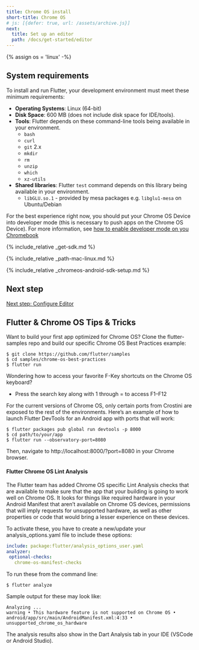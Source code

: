 ```yaml
---
title: Chrome OS install
short-title: Chrome OS
# js: [{defer: true, url: /assets/archive.js}]
next:
  title: Set up an editor
  path: /docs/get-started/editor
---
```


{% assign os = 'linux' -%}

## System requirements

To install and run Flutter, your development environment must meet these 
minimum requirements:

- **Operating Systems**: Linux (64-bit)
- **Disk Space**: 600 MB (does not include disk space for IDE/tools).
- **Tools**: Flutter depends on these command-line tools being available 
in your environment.
  - `bash`
  - `curl`
  - `git` 2.x
  - `mkdir`
  - `rm`
  - `unzip`
  - `which`
  - `xz-utils`
- **Shared libraries**: Flutter `test` command depends on this library being 
available in your environment.
  - `libGLU.so.1` - provided by mesa packages e.g. `libglu1-mesa` on Ubuntu/Debian

For the best experience right now, you should put your Chrome OS Device into
developer mode (this is necessary to push apps on the Chrome OS Device). For
more information, see [how to enable developer mode on you Chromebook](https://www.androidcentral.com/how-enable-developer-mode-chrome-os)

{% include_relative _get-sdk.md %}

{% include_relative _path-mac-linux.md %}

{% include_relative _chromeos-android-sdk-setup.md %}

## Next step

[Next step: Configure Editor](/docs/get-started/editor)

## Flutter & Chrome OS Tips & Tricks

Want to build your first app optimized for Chrome OS? Clone the flutter-samples 
repo and build our specific Chrome OS Best Practices example:

```terminal
$ git clone https://github.com/flutter/samples
$ cd samples/chrome-os-best-practices
$ flutter run
```

Wondering how to access your favorite F-Key shortcuts on the Chrome OS keyboard?
* Press the search key along with 1 through = to access F1–F12

For the current versions of Chrome OS, only certain ports from Crostini are 
exposed to the rest of the environments. Here’s an example of how to launch 
Flutter DevTools for an Android app with ports that will work:

```terminal
$ flutter packages pub global run devtools -p 8000
$ cd path/to/your/app
$ flutter run --observatory-port=8080
```

Then, navigate to http://localhost:8000/?port=8080 in your Chrome browser.

#### Flutter Chrome OS Lint Analysis

The Flutter team has added Chrome OS specific Lint Analysis checks that are 
available to make sure that the app that your building is going to work well 
on Chrome OS. It looks for things like required hardware in your Android 
Manifest that aren’t available on Chrome OS devices, permissions that will 
imply requests for unsupported hardware, as well as other properties or code 
that would bring a lesser experience on these devices.

To activate these, you have to create a new/update your analysis_options.yaml 
file to include these options:

```yaml
include: package:flutter/analysis_options_user.yaml
analyzer:
 optional-checks:
   chrome-os-manifest-checks
```

To run these from the command line:

```terminal
$ flutter analyze
```

Sample output for these may look like:

```terminal
Analyzing ...                                                      
warning • This hardware feature is not supported on Chrome OS • 
android/app/src/main/AndroidManifest.xml:4:33 • unsupported_chrome_os_hardware
```


The analysis results also show in the Dart Analysis tab in your IDE (VSCode or Android Studio).

